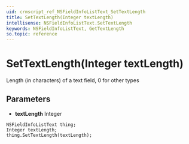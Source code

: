 ```yaml
---
uid: crmscript_ref_NSFieldInfoListText_SetTextLength
title: SetTextLength(Integer textLength)
intellisense: NSFieldInfoListText.SetTextLength
keywords: NSFieldInfoListText, GetTextLength
so.topic: reference
---
```


# SetTextLength(Integer textLength)

Length (in characters) of a text field, 0 for other types

## Parameters

* **textLength** Integer

```crmscript
NSFieldInfoListText thing;
Integer textLength;
thing.SetTextLength(textLength);
```

